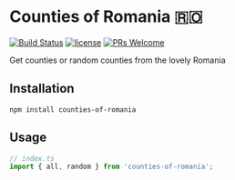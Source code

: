 # Counties of Romania 🇷🇴

[![Build Status](https://travis-ci.com/mstaicu/counties-of-romania.svg?branch=master&style=flat-square)](https://travis-ci.com/mstaicu/counties-of-romania)
[![license](https://img.shields.io/github/license/mashape/apistatus.svg?style=flat-square)](https://opensource.org/licenses/MIT)
[![PRs Welcome](https://img.shields.io/badge/PRs-welcome-brightgreen.svg?style=flat-square)](http://makeapullrequest.com)

Get counties or random counties from the lovely Romania

## Installation

`npm install counties-of-romania`

## Usage

```javascript
// index.ts
import { all, random } from 'counties-of-romania';
```
